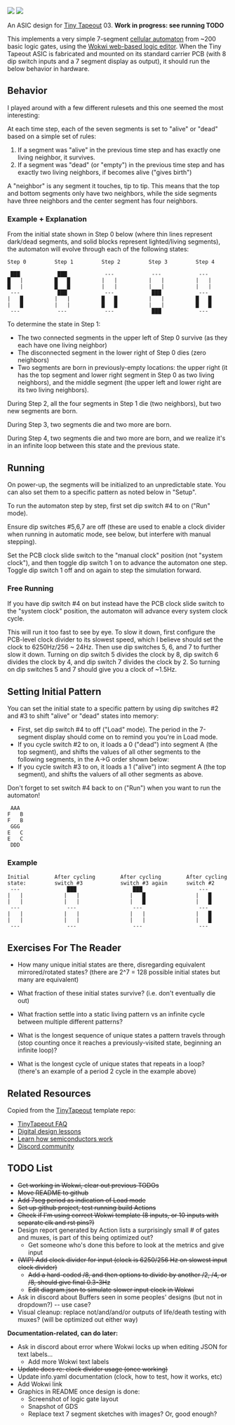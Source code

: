 ![](../../workflows/gds/badge.svg) ![](../../workflows/docs/badge.svg)

An ASIC design for [Tiny Tapeout](https://tinytapeout.com) 03. **Work in progress: see running TODO**

This implements a very simple 7-segment [cellular automaton](https://en.wikipedia.org/wiki/Cellular_automaton) from ~200 basic logic gates, using the [Wokwi web-based logic editor](https://tinytapeout.com/digital_design/wokwi/). When the Tiny Tapeout ASIC is fabricated and mounted on its standard carrier PCB (with 8 dip switch inputs and a 7 segment display as output), it should run the below behavior in hardware.

## Behavior

I played around with a few different rulesets and this one seemed the most interesting:

At each time step, each of the seven segments is set to "alive" or "dead" based on a simple set of rules:
1) If a segment was "alive" in the previous time step and has exactly one living neighbor, it survives.
2) If a segment was "dead" (or "empty") in the previous time step and has exactly two living neighbors, if becomes alive ("gives birth")

A "neighbor" is any segment it touches, tip to tip. This means that the top and bottom segments only have two neighbors, while the side segments have three neighbors and the center segment has four neighbors.

### Example + Explanation

From the initial state shown in Step 0 below (where thin lines represent dark/dead segments, and solid blocks represent lighted/living segments), the automaton will evolve through each of the following states:
```
Step 0         Step 1         Step 2         Step 3         Step 4

 ███            ███            ---            ---            --- 
█   |          █   █          |   |          |   |          |   |          
█   |          █   █          |   |          |   |          |   |   
 ---            ███            ---            ███            --- 
|   █          |   |          █   █          |   |          █   █
|   █          |   |          █   █          |   |          █   █
 ---            ---            ---            ███            ---
```
To determine the state in Step 1:
* The two connected segments in the upper left of Step 0 survive (as they each have one living neighbor)
* The disconnected segment in the lower right of Step 0 dies (zero neighbors)
* Two segments are born in previously-empty locations: the upper right (it has the top segment and lower right segment in Step 0 as two living neighbors), and the middle segment (the upper left and lower right are its two living neighbors).

During Step 2, all the four segments in Step 1 die (two neighbors), but two new segments are born.

During Step 3, two segments die and two more are born.

During Step 4, two segments die and two more are born, and we realize it's in an infinite loop between this state and the previous state.

## Running

On power-up, the segments will be initialized to an unpredictable state.
You can also set them to a specific pattern as noted below in "Setup".

To run the automaton step by step, first set dip switch #4 to on ("Run" mode).

Ensure dip switches #5,6,7 are off (these are used to enable a clock divider when running in automatic mode, see below, but interfere with manual stepping).

Set the PCB clock slide switch to the "manual clock" position (not "system clock"), and then toggle dip switch 1 on to advance the automaton one step. Toggle dip switch 1 off and on again to step the simulation forward.

### Free Running

If you have dip switch #4 on but instead have the PCB clock slide switch to the "system clock" position, the automaton will advance every system clock cycle.

This will run it too fast to see by eye. To slow it down, first configure the PCB-level clock divider to its slowest speed, which I believe should set the clock to 6250Hz/256 ~ 24Hz. Then use dip switches 5, 6, and 7 to further slow it down. Turning on dip switch 5 divides the clock by 8, dip switch 6 divides the clock by 4, and dip switch 7 divides the clock by 2. So turning on dip switches 5 and 7 should give you a clock of ~1.5Hz.

## Setting Initial Pattern

You can set the initial state to a specific pattern by using dip switches #2 and #3 to shift "alive" or "dead" states into memory:
* First, set dip switch #4 to off ("Load" mode). The period in the 7-segment display should come on to remind you you're in Load mode.
* If you cycle switch #2 to on, it loads a 0 ("dead") into segment A (the top segment), and shifts the values of all other segments to the following segments, in the A->G order shown below:
* If you cycle switch #3 to on, it loads a 1 ("alive") into segment A (the top segment), and shifts the valuers of all other segments as above.

Don't forget to set switch #4 back to on ("Run") when you want to run the automaton!

```
 AAA
F   B 
F   B 
 GGG
E   C
E   C
 DDD
```

### Example

```
Initial        After cycling        After cycling        After cycling
state:         switch #3            switch #3 again      switch #2
 ---               ███                  ███                  ---           
|   |             |   |                |   █                |   █           
|   |             |   |                |   █                |   █           
 ---               ---                  ---                  ---                 
|   |             |   |                |   |                |   █                       
|   |             |   |                |   |                |   █                       
 ---               ---                  ---                  ---                 
```

## Exercises For The Reader

* How many unique initial states are there, disregarding equivalent mirrored/rotated states? (there are 2^7 = 128 possible initial states but many are equivalent)

* What fraction of these initial states survive? (i.e. don't eventually die out)

* What fraction settle into a static living pattern vs an infinite cycle between multiple different patterns?

* What is the longest sequence of unique states a pattern travels through (stop counting once it reaches a previously-visited state, beginning an infinite loop)?

* What is the longest cycle of unique states that repeats in a loop? (there's an example of a period 2 cycle in the example above)

## Related Resources

Copied from the [TinyTapeout](https://tinytapeout.com) template repo:
* [TinyTapeout FAQ](https://tinytapeout.com/faq/)
* [Digital design lessons](https://tinytapeout.com/digital_design/)
* [Learn how semiconductors work](https://tinytapeout.com/siliwiz/)
* [Discord community](https://discord.gg/rPK2nSjxy8)

## TODO List

* ~~Get working in Wokwi, clear out previous TODOs~~
* ~~Move README to github~~
* ~~Add 7seg period as indication of Load mode~~
* ~~Set up github project, test running build Actions~~
* ~~Check if I'm using correct Wokwi template (8 inputs, or 10 inputs with separate clk and rst pins?)~~
* Design report generated by Action lists a surprisingly small # of gates and muxes, is part of this being optimized out?
  * Get someone who's done this before to look at the metrics and give input
* ~~(WIP) Add clock divider for input (clock is 6250/256 Hz on slowest input clock divider)~~
  * ~~Add a hard-coded /8, and then options to divide by another /2, /4, or /8, should give final 0.3-3Hz~~
  * ~~Edit diagram.json to simulate slower input clock in Wokwi~~
* Ask in discord about Buffers seen in some peoples' designs (but not in dropdown?) -- use case?
* Visual cleanup: replace not/and/and/or outputs of life/death testing with muxes? (will be optimized out either way)

**Documentation-related, can do later:**
* Ask in discord about error where Wokwi locks up when editing JSON for text labels...
  * Add more Wokwi text labels
* ~~Update docs re: clock divider usage (once working)~~
* Update info.yaml documentation (clock, how to test, how it works, etc)
* Add Wokwi link
* Graphics in README once design is done:
  * Screenshot of logic gate layout
  * Snapshot of GDS
  * Replace text 7 segment sketches with images? Or, good enough?


